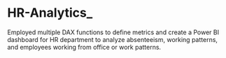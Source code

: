 # HR-Analytics_
Employed multiple DAX functions to define metrics and create a Power BI dashboard for HR department to analyze absenteeism, working patterns, and employees working from office or work patterns.
